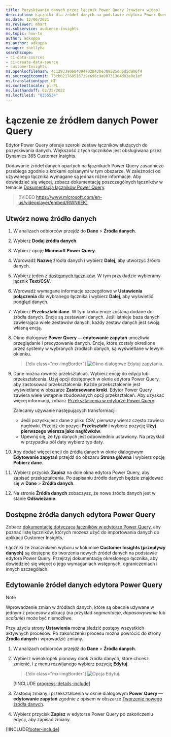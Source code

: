 ```yaml
---
title: Pozyskiwanie danych przez łącznik Power Query (zawiera wideo)
description: Łączniki dla źródeł danych na podstawie edytora Power Query.
ms.date: 12/06/2021
ms.reviewer: mhart
ms.subservice: audience-insights
ms.topic: how-to
author: adkuppa
ms.author: adkuppa
manager: shellyha
searchScope:
- ci-data-sources
- ci-create-data-source
- customerInsights
ms.openlocfilehash: 4c12933a0684094702843be309525dd6d5d9b6f4
ms.sourcegitcommit: 73cb021760516729e696c9a90731304d92e0e1ef
ms.translationtype: HT
ms.contentlocale: pl-PL
ms.lasthandoff: 02/25/2022
ms.locfileid: "8355534"
---
```

# <a name="connect-to-a-power-query-data-source"></a>Łączenie ze źródłem danych Power Query

Edytor Power Query oferuje szeroki zestaw łączników służących do pozyskiwania danych. Większość z tych łączników jest obsługiwana przez Dynamics 365 Customer Insights. 

Dodawanie źródeł danych opartych na łącznikach Power Query zasadniczo przebiega zgodnie z krokami opisanymi w tym obszarze. W zależności od używanego łącznika wymagane są jednak różne informacje. Aby dowiedzieć się więcej, zobacz dokumentację poszczególnych łączników w temacie [Dokumentacja łączników Power Query](/power-query/connectors/).

> [!VIDEO https://www.microsoft.com/en-us/videoplayer/embed/RWN6EK]

## <a name="create-a-new-data-source"></a>Utwórz nowe źródło danych

1. W analizach odbiorców przejdź do **Dane** > **Źródła danych**.

1. Wybierz **Dodaj źródła danych**.

1. Wybierz opcję **Microsoft Power Query**.

1. Wprowadź **Nazwę** źródła danych i wybierz **Dalej**, aby utworzyć źródło danych.

1. Wybierz jeden z [dostępnych łączników](#available-power-query-data-sources). W tym przykładzie wybieramy łącznik **Text/CSV**.

1. Wprowadź wymagane informacje szczegółowe w **Ustawienia połączenia** dla wybranego łącznika i wybierz **Dalej**, aby wyświetlić podgląd danych.

1. Wybierz **Przekształć dane**. W tym kroku encje zostaną dodane do źródła danych. Encje są zestawami danych. Jeśli istnieje baza danych zawierająca wiele zestawów danych, każdy zestaw danych jest swoją własną encją.

1. Okno dialogowe **Power Query — edytowanie zapytań** umożliwia przeglądanie i precyzowanie danych. Encje, które zostały określone przez systemy w wybranych źródłach danych, są wyświetlane w lewym okienku.

   > [!div class="mx-imgBorder"]
   > ![Okno dialogowe Edytuj zapytania.](media/data-manager-configure-edit-queries.png "Okno dialogowe Edytuj zapytania")

1. Dane można również przekształcać. Wybierz encję do edycji lub przekształcenia. Użyj opcji dostępnych w oknie edytora Power Query, aby zastosować przekształcenia. Każde przekształcenie jest wyświetlane w obszarze **Zastosowane kroki**. Edytor Power Query zawiera wiele wstępnie zbudowanych opcji przekształceń. Aby uzyskać więcej informacji, zobacz [Przekształcenia w edytorze Power Query](/power-query/power-query-what-is-power-query#transformations).

   Zalecamy używanie następujących transformacji:

   - Jeśli pozyskujesz dane z pliku CSV, pierwszy wiersz często zawiera nagłówki. Przejdź do pozycji **Przekształć** i wybierz pozycję **Użyj pierwszego wiersza jako nagłówków**.
   - Upewnij się, że typ danych jest odpowiednio ustawiony. Na przykład w przypadku pól daty wybierz typ daty.

1. Aby dodać więcej encji do źródła danych w oknie dialogowym **Edytowanie zapytań** przejdź do obszaru **Strona główna** i wybierz opcję **Pobierz dane**.

1. Wybierz przycisk **Zapisz** na dole okna edytora Power Query, aby zapisać przekształcenia. Po zapisaniu źródło danych będzie znajdować się w **Dane** > **Źródła danych**.

1. Na stronie **Źródła danych** zobaczysz, że nowe źródło danych jest w stanie **Odświeżanie**.

## <a name="available-power-query-data-sources"></a>Dostępne źródła danych edytora Power Query

Zobacz [dokumentację dotyczącą łączników w edytorze Power Query](/power-query/connectors/), aby poznać listę łączników, których możesz użyć do importowania danych do aplikacji Customer Insights. 

Łączniki ze znacznikiem wyboru w kolumnie **Customer Insights (przepływy danych)** są dostępne do tworzenia nowych źródeł danych na podstawie edytora Power Query. Przejrzyj dokumentację określonego łącznika, aby dowiedzieć się więcej o jego wymaganiach wstępnych, ograniczeniach i innych szczegółach.

## <a name="edit-power-query-data-sources"></a>Edytowanie źródeł danych edytora Power Query

> [!NOTE]
> Wprowadzenie zmian w źródłach danych, które są obecnie używane w jednym z procesów aplikacji (na przykład *segmentacja*, *dopasowywanie* lub *scalanie*) może być niemożliwe. 
>
> Przy użyciu strony **Ustawienia** można śledzić postępy wszystkich aktywnych procesów. Po zakończeniu procesu można powrócić do strony **Źródła danych** i wprowadzić zmiany.

1. W analizach odbiorców przejdź do **Dane** > **Źródła danych**.

2. Wybierz wielokropek pionowy obok źródła danych, które chcesz zmienić, i z menu rozwijanego wybierz pozycję **Edytuj**.

   > [!div class="mx-imgBorder"]
   > ![Opcja Edytuj.](media/edit-option-data-sources.png "Opcja Edytuj")

   [!INCLUDE [progress-details-include](../includes/progress-details-pane.md)]
   
3. Zastosuj zmiany i przekształcenia w oknie dialogowym **Power Query — edytowanie zapytań** zgodnie z opisem w obszarze [Tworzenie nowego źródła danych](#create-a-new-data-source).

4. Wybierz przycisk **Zapisz** w edytorze Power Query po zakończeniu edycji, aby zapisać zmiany.


[!INCLUDE[footer-include](../includes/footer-banner.md)]
